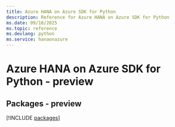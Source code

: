 ```yaml
---
title: Azure HANA on Azure SDK for Python
description: Reference for Azure HANA on Azure SDK for Python
ms.date: 09/18/2025
ms.topic: reference
ms.devlang: python
ms.service: hanaonazure
---
```

# Azure HANA on Azure SDK for Python - preview
## Packages - preview
[!INCLUDE [packages](hana-on-azure-index.md)]